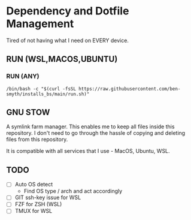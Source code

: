 # Dependency and Dotfile Management
Tired of not having what I need on EVERY device.

## RUN (WSL,MACOS,UBUNTU)
### RUN (ANY)
```
/bin/bash -c "$(curl -fsSL https://raw.githubusercontent.com/ben-smyth/installs_bs/main/run.sh)"
```

## GNU STOW
A symlink farm manager. This enables me to keep all files inside this repository. I don't need to go through the hassle of copying and deleting files from this repository.

It is compatible with all services that I use - MacOS, Ubuntu, WSL.

## TODO
- [ ] Auto OS detect
    - Find OS type / arch and act accordingly
- [ ] GIT ssh-key issue for WSL
- [ ] FZF for ZSH (WSL)
- [ ] TMUX for WSL
